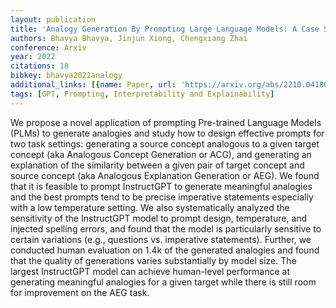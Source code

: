 ```yaml
---
layout: publication
title: 'Analogy Generation By Prompting Large Language Models: A Case Study Of Instructgpt'
authors: Bhavya Bhavya, Jinjun Xiong, Chengxiang Zhai
conference: Arxiv
year: 2022
citations: 18
bibkey: bhavya2022analogy
additional_links: [{name: Paper, url: 'https://arxiv.org/abs/2210.04186'}]
tags: [GPT, Prompting, Interpretability and Explainability]
---
```

We propose a novel application of prompting Pre-trained Language Models
(PLMs) to generate analogies and study how to design effective prompts for two
task settings: generating a source concept analogous to a given target concept
(aka Analogous Concept Generation or ACG), and generating an explanation of the
similarity between a given pair of target concept and source concept (aka
Analogous Explanation Generation or AEG). We found that it is feasible to
prompt InstructGPT to generate meaningful analogies and the best prompts tend
to be precise imperative statements especially with a low temperature setting.
We also systematically analyzed the sensitivity of the InstructGPT model to
prompt design, temperature, and injected spelling errors, and found that the
model is particularly sensitive to certain variations (e.g., questions vs.
imperative statements). Further, we conducted human evaluation on 1.4k of the
generated analogies and found that the quality of generations varies
substantially by model size. The largest InstructGPT model can achieve
human-level performance at generating meaningful analogies for a given target
while there is still room for improvement on the AEG task.